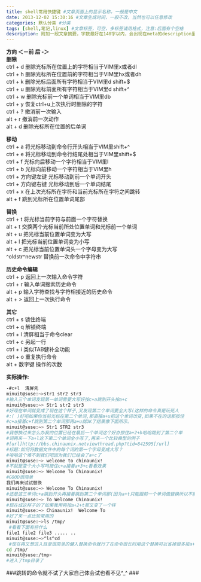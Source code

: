 ```yaml
---
title: shell常用快捷键 #文章页面上的显示名称，一般是中文
date: 2013-12-02 15:30:16 #文章生成时间，一般不改，当然也可以任意修改
categories: 默认分类 #分类
tags: [shell,笔记,linux] #文章标签，可空，多标签请用格式，注意:后面有个空格
description: 附加一段文章摘要，字数最好在140字以内，会出现在meta的description里面
---
```


**方向          ＜－前               后 -＞**  
**删除**  
ctrl + d     删除光标所在位置上的字符相当于VIM里x或者dl  
ctrl + h     删除光标所在位置前的字符相当于VIM里hx或者dh  
ctrl + k     删除光标后面所有字符相当于VIM里d shift+$  
ctrl + u     删除光标前面所有字符相当于VIM里d shift+^  
ctrl + w     删除光标前一个单词相当于VIM里db  
ctrl + y     恢复ctrl+u上次执行时删除的字符  
ctrl + ?     撤消前一次输入  
alt  + r     撤消前一次动作  
alt  + d     删除光标所在位置的后单词  

**移动**  
ctrl + a      将光标移动到命令行开头相当于VIM里shift+^  
ctrl + e      将光标移动到命令行结尾处相当于VIM里shift+$  
ctrl + f      光标向后移动一个字符相当于VIM里l  
ctrl + b      光标向前移动一个字符相当于VIM里h  
ctrl + 方向键左键    光标移动到前一个单词开头  
ctrl + 方向键右键    光标移动到后一个单词结尾  
ctrl + x       在上次光标所在字符和当前光标所在字符之间跳转  
alt  + f      跳到光标所在位置单词尾部  


**替换**  
ctrl + t     将光标当前字符与前面一个字符替换  
alt  + t     交换两个光标当前所处位置单词和光标前一个单词  
alt  + u     把光标当前位置单词变为大写  
alt  + l     把光标当前位置单词变为小写  
alt  + c     把光标当前位置单词头一个字母变为大写  
^oldstr^newstr    替换前一次命令中字符串  

**历史命令编辑**  
ctrl + p    返回上一次输入命令字符  
ctrl + r    输入单词搜索历史命令  
alt  + p    输入字符查找与字符相接近的历史命令  
alt  + >    返回上一次执行命令  

**其它**  
ctrl + s      锁住终端  
ctrl + q      解锁终端  
ctrl + l      清屏相当于命令clear  
ctrl + c      另起一行  
ctrl + i      类似TAB健补全功能  
ctrl + o      重复执行命令  
alt  + 数字键  操作的次数  

**实际操作:**  
```bash
-#c+l  清屏先  
minuit@suse:~>str1 str2 str3  
#输入三个单词发现第一单词需要大写好按c+a跳到开头按a+c
minuit@suse:~> Str1 str2 str3
#好现在单词就变成了现在这个样子,又发现第二个单词要全大写(这样的命令真是玩死人
#:( )好吧如果你当前光标在第二个单词,那直接a+u把这个单词改变,如果不在的话那按住
#c+a接着c+f跳到第二个单词那再a+u就OK了结果像下面所示。
minuit@suse:~> Str1 STR2 str3
#我想换过来怎么办我的位置已经在最后一个单词这个好办按住a+2+b哈哈跳到了第二个单
#词再来一下a+l这下第二个单词全小写了,再来一个比较典型的例子
#[url]http://bbs.chinaunix.netviewthread.php?tid=842595[/url]
#标题:如何将数据文件中的每个词的第一个字母变成大写？
#哈哈这个难不到我们吧因为我们已经会了a+c了
minuit@suse:~> welcome to chinaunix!
#不就是变个大小写吗按住c+a接着a+3+c看看效果
minuit@suse:~> Welcome To Chinaunix!
#GOOD很简单
我们再来试试替换
minuit@suse:~> Welcome To Chinaunix!
#还是这三单词c+a跳到开头再接着跳到第二个单词那(因为a+t只能跟前一个单词做替换所以不能在第一个单词按a+t)按住a+t
minuit@suse:~> To Welcome Chinaunix!
#现在成这样子的了如果我用再按a+2+t那又变了一个样
minuit@suse:~> Chinaunix!  Welcome To
#好了来一点比较常用的
minuit@suse:~>ls /tmp/
 #看看下面有些什么
file1 file2 file3 ..... ..
minuit@suse:~>^ls^cd
 #现在再又想进入目录很简单的健入替换命令就行了在命令很长时用这个替换可以省掉很多按a+b或a+f的时间
cd /tmp/
minuit@suse:/tmp>
#进入了tmp目录了
```
###跳转的命令就不试了大家自己体会试也看不见^_^   ###
